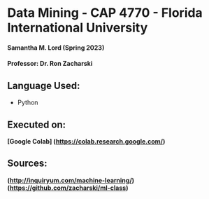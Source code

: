 # Data Mining - CAP 4770 - Florida International University
#### Samantha M. Lord (Spring 2023)
#### Professor: Dr. Ron Zacharski

## Language Used:
  - Python
## Executed on:
**[Google Colab] (https://colab.research.google.com/)**
## Sources:
**(http://inquiryum.com/machine-learning/)**
**(https://github.com/zacharski/ml-class)**
